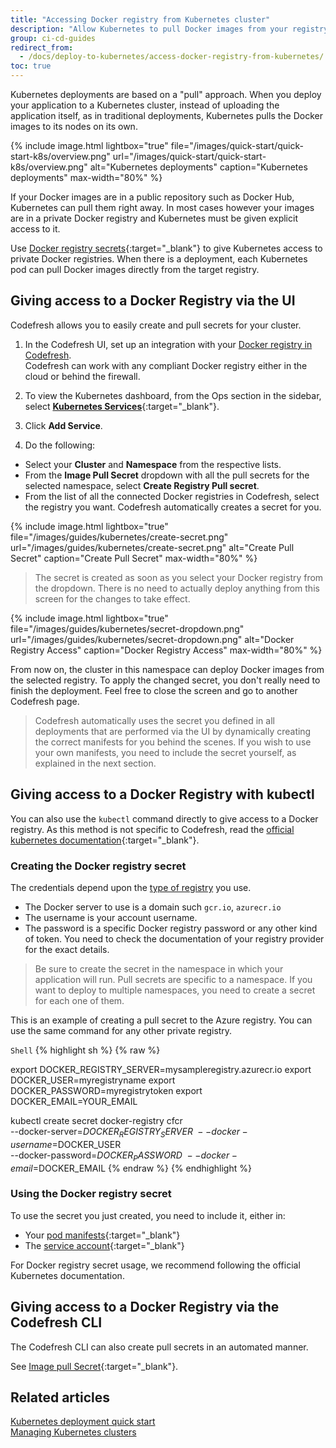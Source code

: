 ```yaml
---
title: "Accessing Docker registry from Kubernetes cluster"
description: "Allow Kubernetes to pull Docker images from your registry"
group: ci-cd-guides
redirect_from:
  - /docs/deploy-to-kubernetes/access-docker-registry-from-kubernetes/
toc: true
---
```


Kubernetes deployments are based on a "pull" approach. When you deploy your application to a Kubernetes
cluster, instead of uploading the application itself, as in traditional deployments, Kubernetes pulls the Docker images to its nodes on its own.


 {% include 
image.html 
lightbox="true" 
file="/images/quick-start/quick-start-k8s/overview.png" 
url="/images/quick-start/quick-start-k8s/overview.png" 
alt="Kubernetes deployments" 
caption="Kubernetes deployments" 
max-width="80%" 
%}

If your Docker images are in a public repository such as Docker Hub, Kubernetes can pull them right away. In most cases however your images are in a private Docker registry and Kubernetes must be given explicit access to it.

Use [Docker registry secrets](https://kubernetes.io/docs/tasks/configure-pod-container/pull-image-private-registry/){:target="\_blank"} to give Kubernetes access to private Docker registries. When there is a deployment, each Kubernetes pod can pull Docker images directly from the target registry.

## Giving access to a Docker Registry via the UI

Codefresh allows you to easily create and pull secrets for your cluster.   

1. In the Codefresh UI, set up an integration with your [Docker registry in Codefresh]({{site.baseurl}}/docs/integrations/docker-registries/).  
  Codefresh can work with any compliant Docker registry either in the cloud or behind the firewall.

1. To view the Kubernetes dashboard, from the Ops section in the sidebar, select [**Kubernetes Services**](https://g.codefresh.io/kubernetes/services/){:target="\_blank"}.
1. Click **Add Service**.
1. Do the following:
  * Select your **Cluster** and **Namespace** from the respective lists.
  * From the **Image Pull Secret** dropdown with all the pull secrets for the selected namespace, select **Create Registry Pull secret**.
  * From the list of all the connected Docker registries in Codefresh, select the registry you want. 
    Codefresh automatically creates a secret for you. 

 {% include 
image.html 
lightbox="true" 
file="/images/guides/kubernetes/create-secret.png" 
url="/images/guides/kubernetes/create-secret.png" 
alt="Create Pull Secret" 
caption="Create Pull Secret" 
max-width="80%" 
%}


>The secret is created as soon as you select your Docker registry from the dropdown. There is no need to actually deploy anything from this screen for the changes to take effect.

 {% include 
image.html 
lightbox="true" 
file="/images/guides/kubernetes/secret-dropdown.png" 
url="/images/guides/kubernetes/secret-dropdown.png" 
alt="Docker Registry Access" 
caption="Docker Registry Access" 
max-width="80%" 
%}

From now on, the cluster in this namespace can deploy Docker images from the selected registry.
To apply the changed secret, you don't really need to finish the deployment. Feel free to
close the screen and go to another Codefresh page.

>Codefresh automatically uses the secret you defined in all deployments that are performed via the UI by dynamically creating the correct manifests for you behind the scenes.
If you wish to use your own manifests, you need to include the secret yourself, as explained in the next section.


## Giving access to a Docker Registry with kubectl

You can also use the `kubectl` command directly to give access to a Docker registry.
As this method is not specific to Codefresh, read the [official kubernetes documentation](https://kubernetes.io/docs/tasks/configure-pod-container/pull-image-private-registry/){:target="\_blank"}.


### Creating the Docker registry secret

The credentials depend upon the [type of registry]({{site.baseurl}}/docs/integrations/docker-registries/) you use. 

- The Docker server to use is a domain such `gcr.io`, `azurecr.io` 
- The username is your account username.
- The password is a specific Docker registry password or any other kind of token. You need to check the documentation of your registry provider for the exact details.

>Be sure to create the secret in the namespace in which your application will run.
Pull secrets are specific to a namespace. If you want to deploy to multiple namespaces, you need to create a secret for each one of them.

This is an example of creating a pull secret to the Azure registry. You can use the same command for any other private registry.

  `Shell`
{% highlight sh %}
{% raw %}

export DOCKER_REGISTRY_SERVER=mysampleregistry.azurecr.io
export DOCKER_USER=myregistryname
export DOCKER_PASSWORD=myregistrytoken
export DOCKER_EMAIL=YOUR_EMAIL

kubectl create secret docker-registry cfcr\
 --docker-server=$DOCKER_REGISTRY_SERVER\
 --docker-username=$DOCKER_USER\
 --docker-password=$DOCKER_PASSWORD\
 --docker-email=$DOCKER_EMAIL
{% endraw %}
{% endhighlight %}

### Using the Docker registry secret

To use the secret you just created, you need to include it, either in: 

* Your [pod manifests](https://kubernetes.io/docs/concepts/containers/#specifying-imagepullsecrets-on-a-pod){:target="\_blank"}
* The [service account](https://kubernetes.io/docs/tasks/configure-pod-container/configure-service-account/#add-imagepullsecrets-to-a-service-account){:target="\_blank"}

For Docker registry secret usage, we recommend following the official Kubernetes documentation.

## Giving access to a Docker Registry via the Codefresh CLI

The Codefresh CLI can also create pull secrets in an automated manner.

See [Image pull Secret](https://codefresh-io.github.io/cli/more/image-pull-secret/){:target="\_blank"}.

## Related articles
[Kubernetes deployment quick start]({{site.baseurl}}/docs/quick-start/ci-quick-start/deploy-to-kubernetes/)  
[Managing Kubernetes clusters]({{site.baseurl}}/docs/deployments/kubernetes/manage-kubernetes/)  


